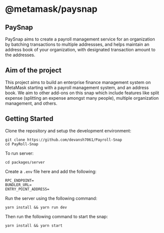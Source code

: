 # @metamask/paysnap

## PaySnap
PaySnap aims to create a payroll management service for an organization by batching transactions to multiple addressses, and helps maintain an address book of your organization, with designated transaction amount to the addresses.

## Aim of the project
This project aims to build an enterprise finance management system on MetaMask starting with a payroll management system, and an address book. We aim to other add-ons on this snap which include features like split expense (splitting an expense amongst many people), multiple organization management, and others.

## Getting Started

Clone the repository and setup the development environment:

```shell
git clone https://github.com/devansh7061/Payroll-Snap
cd PayRoll-Snap
```

To run server:
```shell
cd packages/server
```
Create a `.env` file here and add the following:
```shell
RPC_ENDPOINT=
BUNDLER_URL=
ENTRY_POINT_ADDRESS=
```
Run the server using the following command:
```shell
yarn install && yarn run dev
```
Then run the following command to start the snap:
```shell
yarn install && yarn start
```
